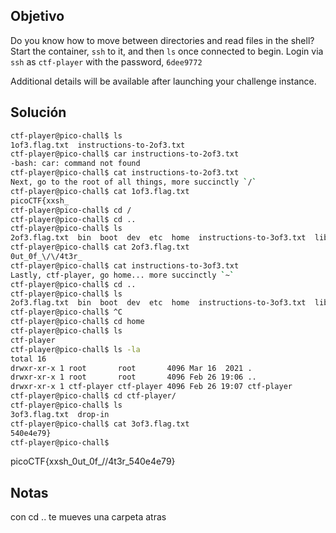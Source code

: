 ## Objetivo 
Do you know how to move between directories and read files in the shell? Start the container, `ssh` to it, and then `ls` once connected to begin. Login via `ssh` as `ctf-player` with the password, `6dee9772`

Additional details will be available after launching your challenge instance.

## Solución
```bash
ctf-player@pico-chall$ ls
1of3.flag.txt  instructions-to-2of3.txt
ctf-player@pico-chall$ car instructions-to-2of3.txt 
-bash: car: command not found
ctf-player@pico-chall$ cat instructions-to-2of3.txt 
Next, go to the root of all things, more succinctly `/`
ctf-player@pico-chall$ cat 1of3.flag.txt 
picoCTF{xxsh_
ctf-player@pico-chall$ cd /
ctf-player@pico-chall$ cd ..
ctf-player@pico-chall$ ls
2of3.flag.txt  bin  boot  dev  etc  home  instructions-to-3of3.txt  lib  lib64  media  mnt  opt  proc  root  run  sbin  srv  sys  tmp  usr  var
ctf-player@pico-chall$ cat 2of3.flag.txt 
0ut_0f_\/\/4t3r_
ctf-player@pico-chall$ cat instructions-to-3of3.txt 
Lastly, ctf-player, go home... more succinctly `~`
ctf-player@pico-chall$ cd ..
ctf-player@pico-chall$ ls
2of3.flag.txt  bin  boot  dev  etc  home  instructions-to-3of3.txt  lib  lib64  media  mnt  opt  proc  root  run  sbin  srv  sys  tmp  usr  var
ctf-player@pico-chall$ ^C 
ctf-player@pico-chall$ cd home
ctf-player@pico-chall$ ls
ctf-player
ctf-player@pico-chall$ ls -la
total 16
drwxr-xr-x 1 root       root       4096 Mar 16  2021 .
drwxr-xr-x 1 root       root       4096 Feb 26 19:06 ..
drwxr-xr-x 1 ctf-player ctf-player 4096 Feb 26 19:07 ctf-player
ctf-player@pico-chall$ cd ctf-player/
ctf-player@pico-chall$ ls     
3of3.flag.txt  drop-in
ctf-player@pico-chall$ cat 3of3.flag.txt 
540e4e79}
ctf-player@pico-chall$
```

picoCTF{xxsh_0ut_0f_\/\/4t3r_540e4e79}
## Notas
con cd .. te mueves una carpeta atras
